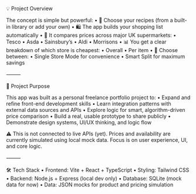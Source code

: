💡 Project Overview

The concept is simple but powerful:
	•	🧾 Choose your recipes (from a built-in library or add your own)
	•	🛍️ The app builds your shopping list automatically
	•	🛒 It compares prices across major UK supermarkets:
	•	Tesco
	•	Asda
	•	Sainsbury’s
	•	Aldi
	•	Morrisons
	•	📊 You get a clear breakdown of which store is cheapest:
	•	Overall
	•	Per item
	•	🧠 Choose between:
	•	Single Store Mode for convenience
	•	Smart Split for maximum savings

⸻

🎯 Project Purpose

This app was built as a personal freelance portfolio project to:
	•	Expand and refine front-end development skills
	•	Learn integration patterns with external data sources and APIs
	•	Explore logic for smart, algorithm-driven price comparison
	•	Build a real, usable prototype to share publicly
	•	Demonstrate design systems, UI/UX thinking, and logic flow

⚠️ This is not connected to live APIs (yet). Prices and availability are currently simulated using local mock data. Focus is on user experience, UI, and core logic.

⸻

🛠 Tech Stack
	•	Frontend: Vite + React + TypeScript
	•	Styling: Tailwind CSS
	•	Backend: Node.js + Express (local dev only)
	•	Database: SQLite (mock data for now)
	•	Data: JSON mocks for product and pricing simulation
